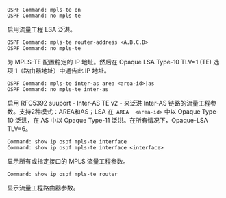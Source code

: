 

```shell
OSPF Command: mpls-te on
OSPF Command: no mpls-te
```

启用流量工程 LSA 泛洪。

```shell
OSPF Command: mpls-te router-address <A.B.C.D>
OSPF Command: no mpls-te
```

为 MPLS-TE 配置稳定的 IP 地址。然后在 Opaque LSA Type-10 TLV=1 (TE) 选项 1（路由器地址）中通告此 IP 地址。

```shell
OSPF Command: mpls-te inter-as area <area-id>|as
OSPF Command: no mpls-te inter-as
```

启用 RFC5392 suuport - Inter-AS TE v2 - 来泛洪 Inter-AS 链路的流量工程参数。支持2种模式：AREA和AS；LSA 在` AREA  <area-id>` 中以 Opaque Type-10 泛洪，在 AS 中以 Opaque Type-11 泛洪。在所有情况下，Opaque-LSA TLV=6。

```shell
Command: show ip ospf mpls-te interface
Command: show ip ospf mpls-te interface <interface>
```

显示所有或指定接口的 MPLS 流量工程参数。

```shell
Command: show ip ospf mpls-te router
```

显示流量工程路由器参数。